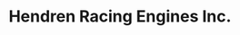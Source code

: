 ---
title: "Hendren Racing Engines Inc."
url: /rutherfordton/hendren-racing-engines-inc/
shop: Autowerkstatt
---